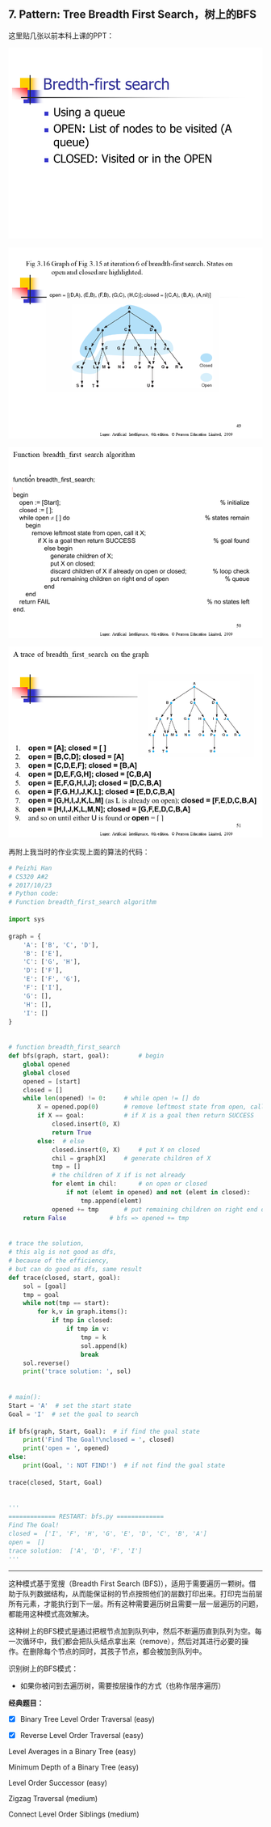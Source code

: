 ## 7. Pattern: Tree Breadth First Search，**树上的BFS**

这里贴几张以前本科上课的PPT：

![bfs0](./README_PIC/bfs0.PNG)

![bfs1](./README_PIC/bfs1.PNG)

![bfs2](./README_PIC/bfs2.PNG)

![bfs3](./README_PIC/bfs3.PNG)

再附上我当时的作业实现上面的算法的代码：

~~~python
# Peizhi Han
# CS320 A#2
# 2017/10/23
# Python code:
# Function breadth_first_search algorithm

import sys

graph = {
    'A': ['B', 'C', 'D'],
    'B': ['E'],
    'C': ['G', 'H'],
    'D': ['F'],
    'E': ['F', 'G'],
    'F': ['I'],
    'G': [],
    'H': [],
    'I': []
}


# function breadth_first_search
def bfs(graph, start, goal):		# begin
    global opened
    global closed
    opened = [start]
    closed = []
    while len(opened) != 0:		# while open != [] do
        X = opened.pop(0)		# remove leftmost state from open, call it X
        if X == goal:  			# if X is a goal then return SUCCESS
            closed.insert(0, X)
            return True
        else:  # else
            closed.insert(0, X)		# put X on closed
            chil = graph[X]		# generate children of X
            tmp = []
            # the children of X if is not already
            for elemt in chil:		# on open or closed
                if not (elemt in opened) and not (elemt in closed):
                    tmp.append(elemt)
            opened += tmp		# put remaining children on right end of open
    return False			# bfs => opened += tmp


# trace the solution,
# this alg is not good as dfs,
# because of the efficiency,
# but can do good as dfs, same result
def trace(closed, start, goal):
    sol = [goal]
    tmp = goal
    while not(tmp == start):
        for k,v in graph.items():
            if tmp in closed:
                if tmp in v:
                    tmp = k
                    sol.append(k)
                    break
    sol.reverse()
    print('trace solution: ', sol)


# main():
Start = 'A'  # set the start state
Goal = 'I'  # set the goal to search

if bfs(graph, Start, Goal):  # if find the goal state
    print('Find The Goal!\nclosed = ', closed)
    print('open = ', opened)
else:
    print(Goal, ': NOT FIND!')  # if not find the goal state

trace(closed, Start, Goal)


'''
============= RESTART: bfs.py =============
Find The Goal!
closed =  ['I', 'F', 'H', 'G', 'E', 'D', 'C', 'B', 'A']
open =  []
trace solution:  ['A', 'D', 'F', 'I']
'''

~~~







  

-----

  

这种模式基于宽搜（Breadth First Search (BFS)），适用于需要遍历一颗树。借助于队列数据结构，从而能保证树的节点按照他们的层数打印出来。打印完当前层所有元素，才能执行到下一层。所有这种需要遍历树且需要一层一层遍历的问题，都能用这种模式高效解决。

这种树上的BFS模式是通过把根节点加到队列中，然后不断遍历直到队列为空。每一次循环中，我们都会把队头结点拿出来（remove），然后对其进行必要的操作。在删除每个节点的同时，其孩子节点，都会被加到队列中。

识别树上的BFS模式：

- 如果你被问到去遍历树，需要按层操作的方式（也称作层序遍历）



**经典题目：**

- [x] Binary Tree Level Order Traversal (easy)

- [x] Reverse Level Order Traversal (easy)

Level Averages in a Binary Tree (easy)

Minimum Depth of a Binary Tree (easy)

Level Order Successor (easy)

Zigzag Traversal (medium)

Connect Level Order Siblings (medium)